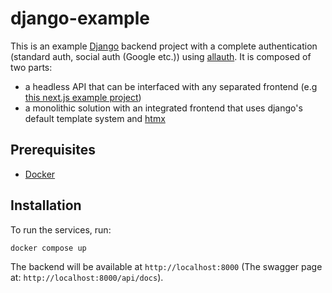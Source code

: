 # django-example

This is an example [Django](https://www.djangoproject.com) backend project with a complete authentication (standard auth, social auth (Google etc.)) using [allauth](https://docs.allauth.org/en/latest/). It is composed of two parts:
- a headless API that can be interfaced with any separated frontend (e.g [this next.js example project](https://github.com/Harold-Kalvin/nextjs-example))
- a monolithic solution with an integrated frontend that uses django's default template system and [htmx](https://htmx.org)

## Prerequisites
- [Docker](https://www.docker.com)

## Installation
To run the services, run:
```
docker compose up
```

The backend will be available at `http://localhost:8000` (The swagger page at: `http://localhost:8000/api/docs`).



